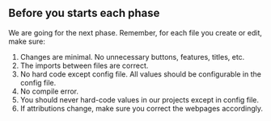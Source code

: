 ## Before you starts each phase
We are going for the next phase. Remember, for each file you create or edit, make sure:
1. Changes are minimal. No unnecessary buttons, features, titles, etc.
2. The imports between files are correct.
3. No hard code except config file. All values should be configurable in the config file.
4. No compile error.
5. You should never hard-code values in our projects except in config file.
6. If attributions change, make sure you correct the webpages accordingly.